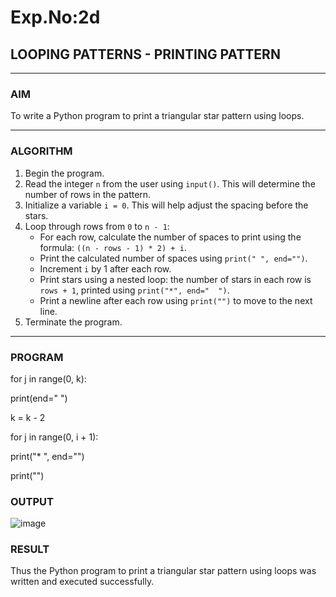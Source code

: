 # Exp.No:2d
## LOOPING PATTERNS - PRINTING PATTERN

---

### AIM  
To write a Python program to print a triangular star pattern using loops.

---

### ALGORITHM

1. Begin the program.  
2. Read the integer `n` from the user using `input()`. This will determine the number of rows in the pattern.  
3. Initialize a variable `i = 0`. This will help adjust the spacing before the stars.  
4. Loop through rows from `0` to `n - 1`:  
   - For each row, calculate the number of spaces to print using the formula: `((n - rows - 1) * 2) + i`.  
   - Print the calculated number of spaces using `print(" ", end="")`.  
   - Increment `i` by 1 after each row.  
   - Print stars using a nested loop: the number of stars in each row is `rows + 1`, printed using `print("*", end="  ")`.  
   - Print a newline after each row using `print("")` to move to the next line.  
5. Terminate the program.

---

### PROGRAM

for j in range(0, k):

   print(end=" ")
    
k = k - 2

for j in range(0, i + 1):

   print("* ", end="")
    
print("")

### OUTPUT
![image](https://github.com/user-attachments/assets/053559ad-873e-4575-8a4a-14e6a226ce1a)


### RESULT
Thus the Python program to print a triangular star pattern using loops was written and executed successfully.
